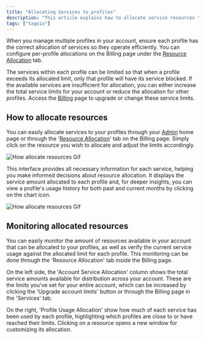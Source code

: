 ```yaml
---
title: "Allocating Services to profiles"
description: "This article explains how to allocate service resources to individual profiles in your TagoIO account using the Billing page and the Resource Allocation tab, and how to monitor those allocations and usage."
tags: ["tagoio"]
---
```

When you manage multiple profiles in your account, ensure each profile has the correct allocation of services so they operate efficiently. You can configure per-profile allocations on the Billing page under the [Resource Allocation](https://admin.tago.io/account/billing/allocation) tab.

The services within each profile can be limited so that when a profile exceeds its allocated limit, only that profile will have its service blocked. If the available services are insufficient for allocation, you can either increase the total service limits for your account or reduce the allocation for other profiles. Access the [Billing](https://admin.tago.io/account/billing) page to upgrade or change these service limits.


## How to allocate resources

You can easily allocate services to your profiles through your [Admin](https://admin.tago.io/) home page or through the '[Resource Allocation](https://admin.tago.io/account/billing/allocation)' tab on the Billing page. Simply click on the resource you wish to allocate and adjust the limits accordingly.

![How allocate resources Gif](/docs_imagem/tagoio/resource_allocation_gif.gif.png)

This interface provides all necessary information for each service, helping you make informed decisions about resource allocation. It displays the service amount allocated to each profile and, for deeper insights, you can view a profile's usage history for both past and current months by clicking on the chart icon.

![How allocate resources Gif](/docs_imagem/tagoiographic_resource_allocation.png)


## Monitoring allocated resources
You can easily monitor the amount of resources available in your account that can be allocated to your profiles, as well as verify the current service usage against the allocated limit for each profile. This monitoring can be done through the 'Resource Allocation' tab inside the Billing page.

On the left side, the 'Account Service Allocation' column shows the total service amounts available for distribution across your account. These are the limits you've set for your entire account, which can be increased by clicking the 'Upgrade account limits' button or through the Billing page in the 'Services' tab.

On the right, 'Profile Usage Allocation' show how much of each service has been used by each profile, highlighting which profiles are close to or have reached their limits. Clicking on a resource opens a new window for customizing its allocation.